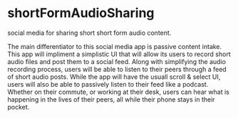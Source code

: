 # shortFormAudioSharing
social media for sharing short short form audio content. 

The main differentiator to this social media app is passive content intake. This app will impliment a simplistic UI that will allow its users to record short audio files and post them to a social feed. Along with simplifying the audio recording process, users will be able to listen to their peers through a feed of short audio posts. While the app will have the usuall scroll & select UI, users will also be able to passively listen to their feed like a podcast. Whether on their commute, or working at their desk, users can hear what is happening in the lives of their peers, all while their phone stays in their pocket. 
